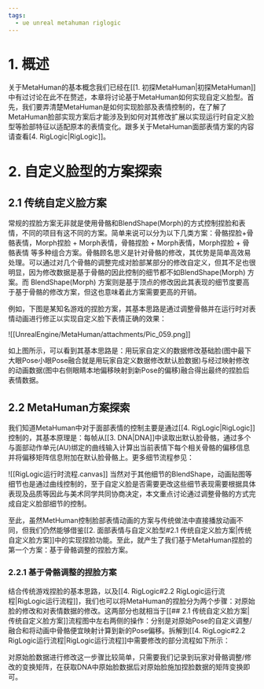 ```yaml
---
tags:
  - ue unreal metahuman riglogic
---
```


# 1. 概述

关于MetaHuman的基本概念我们已经在[[1. 初探MetaHuman|初探MetaHuman]]中有过讨论在此不在赘述，本章将讨论基于MetaHuman如何实现自定义脸型。首先，我们要弄清楚MetaHuman是如何实现脸部及表情控制的，在了解了MetaHuman脸部实现方案后才能涉及到如何对其修改扩展以实现运行时自定义脸型等脸部特征以适配原本的表情变化。跟多关于MetaHuman面部表情方案的内容请查看[4. RigLogic|RigLogic]]。

# 2. 自定义脸型的方案探索

## 2.1 传统自定义脸方案

常规的捏脸方案无非就是使用骨骼和BlendShape(Morph)的方式控制捏脸和表情，不同的项目有这不同的方案。简单来说可以分为以下几类方案：骨骼捏脸+骨骼表情，Morph捏脸 + Morph表情，骨骼捏脸 + Morph表情，Morph捏脸 + 骨骼表情 等多种组合方案。骨骼顾名思义是针对骨骼的修改，其优势是简单高效易处理。可以通过对几个骨骼的调整完成对脸部某部分的修改自定义，但其不足也很明显，因为修改数据是基于骨骼的因此控制的细节都不如BlendShape(Morph) 方案。而 BlendShape(Morph) 方案则是基于顶点的修改因此其表现的细节度要高于基于骨骼的修改方案，但这也意味着此方案需要更高的开销。

例如，下图是某知名游戏的捏脸方案，其基本思路是通过调整骨骼并在运行时对表情动画进行修正以实现自定义脸下表情正确的效果：

![[UnrealEngine/MetaHuman/attachments/Pic_059.png]]

如上图所示，可以看到其基本思路是：用玩家自定义的数据修改基础脸(图中最下大眼Pose小眼Pose融合就是用玩家自定义数据修改默认脸数据)与经过映射修改的动画数据(图中右侧眼睛本地偏移映射到新Pose的偏移)融合得出最终的捏脸后表情数据。

## 2.2 MetaHuman方案探索

我们知道MetaHuman中对于面部表情的控制主要是通过[[4. RigLogic|RigLogic]]控制的，其基本原理是：每帧从[[3. DNA|DNA]]中读取出默认脸骨骼，通过多个与面部动作单元(AU)绑定的曲线输入计算出当前表情下每个相关骨骼的偏移信息并将偏移矩阵信息附加在默认脸骨骼上。更多细节流程参见：

![[RigLogic运行时流程.canvas]]
当然对于其他细节的BlendShape，动画贴图等细节也是通过曲线控制的，至于自定义脸是否需要更改这些细节表现需要根据具体表现及品质等因此与美术同学共同协商决定，本文重点讨论通过调整骨骼的方式完成自定义脸部细节的控制。

至此，虽然MetHuman控制脸部表情动画的方案与传统做法中直接播放动画不同，但我们仍然能够借鉴[[2. 面部表情与自定义脸型#2.1 传统自定义脸方案|传统自定义脸方案]]中的实现捏脸功能。至此，就产生了我们基于MetaHuman捏脸的第一个方案：基于骨骼调整的捏脸方案。

### 2.2.1 基于骨骼调整的捏脸方案

结合传统游戏捏脸的基本思路，以及[[4. RigLogic#2.2 RigLogic运行流程|RigLogic运行流程]]，我们也可以将MetaHuman的捏脸分为两个步骤：对原始脸的修改和对表情数据的修改。这两部分也就相当于[[## 2.1 传统自定义脸方案|传统自定义脸方案]]流程图中左右两侧的操作：分别是对原始Pose的自定义调整/融合和将动画中骨骼便宜映射计算到新的Pose偏移。拆解到[[4. RigLogic#2.2 RigLogic运行流程|RigLogic运行流程]]中需要修改的部分流程如下所示：



对原始脸数据进行修改这一步骤比较简单，只需要我们记录到玩家对骨骼调整/修改的变换矩阵，在获取DNA中原始脸数据后对原始脸施加捏脸数据的矩阵变换即可。

